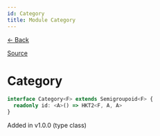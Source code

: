 ```yaml
---
id: Category
title: Module Category
---
```


[← Back](.)

[Source](https://github.com/gcanti/fp-ts/blob/master/src/Category.ts)

# Category

```ts
interface Category<F> extends Semigroupoid<F> {
  readonly id: <A>() => HKT2<F, A, A>
}
```

Added in v1.0.0 (type class)
